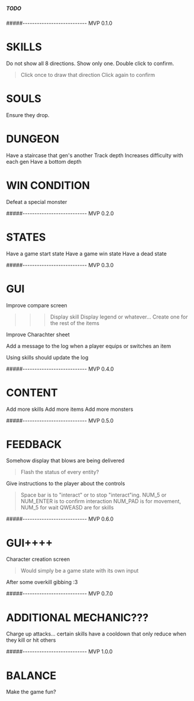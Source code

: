 ##### TODO ######

#####--------------------------- MVP 0.1.0

# SKILLS

Do not show all 8 directions. Show only one. Double click to confirm.
> Click once to draw that direction
> Click again to confirm

# SOULS

Ensure they drop.

# DUNGEON

Have a staircase that gen's another
Track depth
Increases difficulty with each gen
Have a bottom depth

# WIN CONDITION

Defeat a special monster

#####--------------------------- MVP 0.2.0

# STATES

Have a game start state
Have a game win state
Have a dead state

#####--------------------------- MVP 0.3.0

# GUI

Improve compare screen
>>> Display skill
>>> Display legend or whatever...
>>> Create one for the rest of the items

Improve Charachter sheet

Add a message to the log when a player equips or switches an item

Using skills should update the log

#####--------------------------- MVP 0.4.0

# CONTENT

Add more skills
Add more items
Add more monsters

#####--------------------------- MVP 0.5.0

# FEEDBACK

Somehow display that blows are being delivered
> Flash the status of every entity?

Give instructions to the player about the controls
> Space bar is to "interact" or to stop "interact"ing. 
> NUM_5 or NUM_ENTER is to confirm interaction
> NUM_PAD is for movement, NUM_5 for wait
> QWEASD are for skills

#####--------------------------- MVP 0.6.0

# GUI++++

Character creation screen
> Would simply be a game state with its own input

After some overkill gibbing :3

#####--------------------------- MVP 0.7.0

# ADDITIONAL MECHANIC???

Charge up attacks... certain skills have a cooldown that only reduce when they kill or hit others

#####--------------------------- MVP 1.0.0

# BALANCE

Make the game fun?